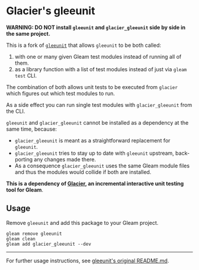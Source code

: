 # Glacier's gleeunit

**WARNING: DO NOT install `gleeunit` and `glacier_gleeunit` side by side in the same project.**

This is a fork of [`gleeunit`](https://hex.pm/packages/gleeunit) that allows
`gleeunit` to be both called:

1. with one or many given Gleam test modules instead of running all of them.
2. as a library function with a list of test modules instead of just
   via `gleam test` CLI.

The combination of both allows unit tests to be executed from `glacier` which figures out which test modules to run.

As a side effect you can run single test modules with `glacier_gleeunit` from
the CLI.

`gleeunit` and `glacier_gleeunit` cannot be installed as a dependency at the same time, because:

- `glacier_gleeunit` is meant as a straightforward replacement for `gleeunit`.
- `glacier_gleeunit` tries to stay up to date with `gleeunit` upstream,
   back-porting any changes made there.
- As a consequence `glacier_gleeunit` uses the same Gleam module files and thus
  the modules would collide if both are installed.

**This is a dependency of [Glacier](https://hex.pm/packages/glacier), an incremental interactive unit testing tool for Gleam**.

## Usage

Remove `gleeunit` and add this package to your Gleam project.

```shell
gleam remove gleeunit
gleam clean
gleam add glacier_gleeunit --dev
```

* * *

For further usage instructions, see [gleeunit's original README.md](./README_ORIGINAL_GLEEUNIT.md).
